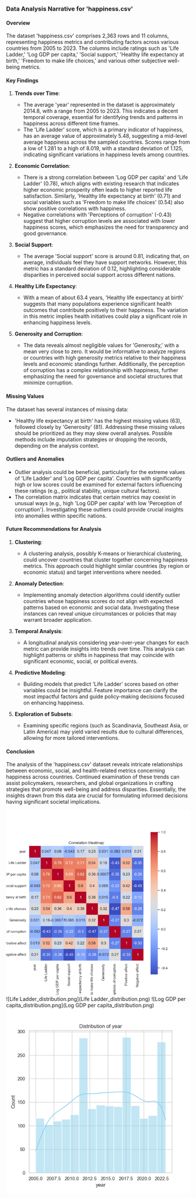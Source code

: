 ### Data Analysis Narrative for 'happiness.csv'

#### Overview

The dataset 'happiness.csv' comprises 2,363 rows and 11 columns, representing happiness metrics and contributing factors across various countries from 2005 to 2023. The columns include ratings such as 'Life Ladder,' 'Log GDP per capita,' 'Social support,' 'Healthy life expectancy at birth,' 'Freedom to make life choices,' and various other subjective well-being metrics.

#### Key Findings

1. **Trends over Time**:
   - The average 'year' represented in the dataset is approximately 2014.8, with a range from 2005 to 2023. This indicates a decent temporal coverage, essential for identifying trends and patterns in happiness across different time frames.
   - The 'Life Ladder' score, which is a primary indicator of happiness, has an average value of approximately 5.48, suggesting a mid-level average happiness across the sampled countries. Scores range from a low of 1.281 to a high of 8.019, with a standard deviation of 1.125, indicating significant variations in happiness levels among countries.

2. **Economic Correlation**:
   - There is a strong correlation between 'Log GDP per capita' and 'Life Ladder' (0.78), which aligns with existing research that indicates higher economic prosperity often leads to higher reported life satisfaction. Similarly, 'Healthy life expectancy at birth' (0.71) and social variables such as 'Freedom to make life choices' (0.54) also show positive correlations with happiness.
   - Negative correlations with 'Perceptions of corruption' (-0.43) suggest that higher corruption levels are associated with lower happiness scores, which emphasizes the need for transparency and good governance.

3. **Social Support**:
   - The average 'Social support' score is around 0.81, indicating that, on average, individuals feel they have support networks. However, this metric has a standard deviation of 0.12, highlighting considerable disparities in perceived social support across different nations.

4. **Healthy Life Expectancy**:
   - With a mean of about 63.4 years, 'Healthy life expectancy at birth' suggests that many populations experience significant health outcomes that contribute positively to their happiness. The variation in this metric implies health initiatives could play a significant role in enhancing happiness levels.

5. **Generosity and Corruption**:
   - The data reveals almost negligible values for 'Generosity,' with a mean very close to zero. It would be informative to analyze regions or countries with high generosity metrics relative to their happiness levels and economic standings further. Additionally, the perception of corruption has a complex relationship with happiness, further emphasizing the need for governance and societal structures that minimize corruption.

#### Missing Values

The dataset has several instances of missing data:
- 'Healthy life expectancy at birth' has the highest missing values (63), followed closely by 'Generosity' (81). Addressing these missing values should be prioritized as they may skew overall analyses. Possible methods include imputation strategies or dropping the records, depending on the analysis context.

#### Outliers and Anomalies

- Outlier analysis could be beneficial, particularly for the extreme values of 'Life Ladder' and 'Log GDP per capita'. Countries with significantly high or low scores could be examined for external factors influencing these ratings (e.g., political stability, unique cultural factors).
- The correlation matrix indicates that certain metrics may coexist in unusual ways (e.g., high 'Log GDP per capita' with low 'Perception of corruption'). Investigating these outliers could provide crucial insights into anomalies within specific nations.

#### Future Recommendations for Analysis

1. **Clustering**:
   - A clustering analysis, possibly K-means or hierarchical clustering, could uncover countries that cluster together concerning happiness metrics. This approach could highlight similar countries (by region or economic status) and target interventions where needed.

2. **Anomaly Detection**:
   - Implementing anomaly detection algorithms could identify outlier countries whose happiness scores do not align with expected patterns based on economic and social data. Investigating these instances can reveal unique circumstances or policies that may warrant broader application.

3. **Temporal Analysis**:
   - A longitudinal analysis considering year-over-year changes for each metric can provide insights into trends over time. This analysis can highlight patterns or shifts in happiness that may coincide with significant economic, social, or political events.

4. **Predictive Modeling**:
   - Building models that predict 'Life Ladder' scores based on other variables could be insightful. Feature importance can clarify the most impactful factors and guide policy-making decisions focused on enhancing happiness.

5. **Exploration of Subsets**:
   - Examining specific regions (such as Scandinavia, Southeast Asia, or Latin America) may yield varied results due to cultural differences, allowing for more tailored interventions.

#### Conclusion

The analysis of the 'happiness.csv' dataset reveals intricate relationships between economic, social, and health-related metrics concerning happiness across countries. Continued examination of these trends can assist policymakers, researchers, and global organizations in crafting strategies that promote well-being and address disparities. Essentially, the insights drawn from this data are crucial for formulating informed decisions having significant societal implications.

![correlation_heatmap.png](correlation_heatmap.png)
![Life Ladder_distribution.png](Life Ladder_distribution.png)
![Log GDP per capita_distribution.png](Log GDP per capita_distribution.png)
![year_distribution.png](year_distribution.png)